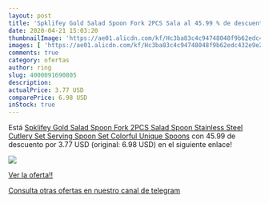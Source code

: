 ```yaml
---
layout: post
title: 'Spklifey Gold Salad Spoon Fork 2PCS Sala al 45.99 % de descuento'
date: 2020-04-21 15:03:20
thumbnailImage: 'https://ae01.alicdn.com/kf/Hc3ba83c4c94748048f9b62edc432e9e28/Spklifey-Gold-Salad-Spoon-Fork-2PCS-Salad-Spoon-Stainless-Steel-Cutlery-Set-Serving-Spoon-Set-Colorful.jpg_350x350._SL200_.jpg'
images: [ 'https://ae01.alicdn.com/kf/Hc3ba83c4c94748048f9b62edc432e9e28/Spklifey-Gold-Salad-Spoon-Fork-2PCS-Salad-Spoon-Stainless-Steel-Cutlery-Set-Serving-Spoon-Set-Colorful.jpg_350x350._SL200_.jpg' ]
comments: true
category: ofertas
author: ring
slug: 4000091690805
description:
actualPrice: 3.77 USD
comparePrice: 6.98 USD
inStock: true
---
```


Está [Spklifey Gold Salad Spoon Fork 2PCS Salad Spoon Stainless Steel Cutlery Set Serving Spoon Set Colorful Unique Spoons](https://www.amazon.com/dp/4000091690805/?tag=redken08-20) con 45.99 de descuento por 3.77 USD (original: 6.98 USD) en el siguiente enlace!

[![](https://ae01.alicdn.com/kf/Hc3ba83c4c94748048f9b62edc432e9e28/Spklifey-Gold-Salad-Spoon-Fork-2PCS-Salad-Spoon-Stainless-Steel-Cutlery-Set-Serving-Spoon-Set-Colorful.jpg_350x350._SL200_.jpg)](https://www.amazon.com/dp/4000091690805/?tag=redken08-20)

[Ver la oferta!!](https://www.amazon.com/dp/4000091690805/?tag=redken08-20)

[Consulta otras ofertas en nuestro canal de telegram](https://t.me/s/ofertas25)
